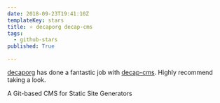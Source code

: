 ```yaml
---
date: 2018-09-23T19:41:10Z
templateKey: stars
title: ⭐ decaporg decap-cms
tags:
  - github-stars
published: True

---
```


[decaporg](https://github.com/decaporg) has done a fantastic job with [decap-cms](https://github.com/decaporg/decap-cms). Highly recommend taking a look.

A Git-based CMS for Static Site Generators
